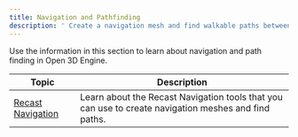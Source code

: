 ```yaml
---
title: Navigation and Pathfinding
description: ' Create a navigation mesh and find walkable paths between entities and positions. '
---
```


Use the information in this section to learn about navigation and path finding in Open 3D Engine.


| Topic | Description |
| - | - |
| [Recast Navigation](recast-navigation) | Learn about the Recast Navigation tools that you can use to create navigation meshes and find paths. |
